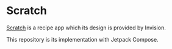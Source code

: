 # Scratch

[Scratch](https://www.invisionapp.com/inside-design/design-resources/scratch-recipe-ui-kit/) is a recipe app which its design is provided by Invision.

This repository is its implementation with Jetpack Compose.


